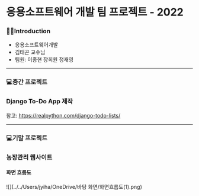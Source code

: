 # 응용소프트웨어 개발 팀 프로젝트 - 2022

### 👨‍💻Introduction
* 응용소프트웨어개발
* 김태곤 교수님
* 팀원: 이종현 장희원 정재영

***

### 💻중간 프로젝트 

### Django To-Do App 제작

참고: https://realpython.com/django-todo-lists/

***

### 💻기말 프로젝트

### 농장관리 웹사이트

#### 화면 흐름도
![](../../Users/jyiha/OneDrive/바탕 화면/화면흐름도(1).png)
